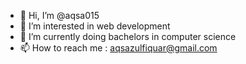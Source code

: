 - 👋 Hi, I’m @aqsa015
- 👀 I’m interested in web development
- 🌱 I’m currently doing bachelors in computer science
- 📫 How to reach me : aqsazulfiquar@gmail.com

<!---
aqsa015/aqsa015 is a ✨ special ✨ repository because its `README.md` (this file) appears on your GitHub profile.
You can click the Preview link to take a look at your changes.
--->
